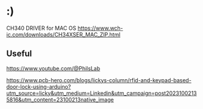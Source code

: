 # :) 


CH340 DRIVER for MAC OS
https://www.wch-ic.com/downloads/CH34XSER_MAC_ZIP.html

## Useful

https://www.youtube.com/@PhilsLab

https://www.pcb-hero.com/blogs/lickys-column/rfid-and-keypad-based-door-lock-using-arduino?utm_source=licky&utm_medium=Linkedin&utm_campaign=post20231002135816&utm_content=23100213native_image
